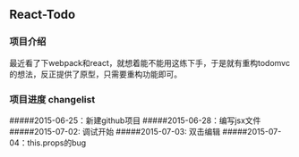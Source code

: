 ## React-Todo
### 项目介绍
最近看了下webpack和react，就想着能不能用这练下手，于是就有重构todomvc的想法，反正提供了原型，只需要重构功能即可。
### 项目进度 changelist
#####2015-06-25：新建github项目
#####2015-06-28：编写jsx文件
#####2015-07-02: 调试开始
#####2015-07-03: 双击编辑
#####2015-07-04：this.props的bug

